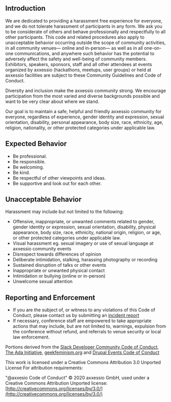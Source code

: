 ## Introduction

We are dedicated to providing a harassment­ free experience for everyone, and we do not tolerate harassment of participants in any form. We ask you to be considerate of others and behave professionally and respectfully to all other participants. This code and related procedures also apply to unacceptable behavior occurring outside the scope of community activities, in all community venues— online and in-person— as well as in all one-on-one communications, and anywhere such behavior has the potential to adversely affect the safety and well-being of community members. Exhibitors, speakers, sponsors, staff and all other attendees at events organized by axxessio (hackathons, meetups, user groups) or held at axxessio facilities are subject to these Community Guidelines and Code of Conduct.

Diversity and inclusion make the axxessio community strong. We encourage participation from the most varied and diverse backgrounds possible and want to be very clear about where we stand.

Our goal is to maintain a safe, helpful and friendly axxessio community for everyone, regardless of experience, gender identity and expression, sexual orientation, disability, personal appearance, body size, race, ethnicity, age, religion, nationality, or other protected categories under applicable law.

## Expected Behavior

- Be professional.
- Be responsible.
- Be welcoming.
- Be kind.
- Be respectful of other viewpoints and ideas.
- Be supportive and look out for each other.

## Unacceptable Behavior

Harassment may include but not limited to the following:

- Offensive, inappropriate, or unwanted comments related to gender, gender identity or expression, sexual orientation, disability, physical appearance, body size, race, ethnicity, national origin, religion, or age, or other protected categories under applicable law.
- Visual harassment eg. sexual imagery or use of sexual language at axxessio community events
- Disrespect towards differences of opinion
- Deliberate intimidation, stalking, harassing photography or recording
- Sustained disruption of talks or other events
- Inappropriate or unwanted physical contact
- Intimidation or bullying (online or in-person)
- Unwelcome sexual attention

## Reporting and Enforcement

- If you are the subject of, or witness to any violations of this Code of Conduct, please contact us by submitting an [incident report](mailto:github@axxesio.com)
- If necessary, conference staff are empowered to take appropriate actions that may include, but are not limited to, warnings, expulsion from the conference without refund, and referrals to venue security or local law enforcement.

Portions derived from the [Slack Developer Community Code of Conduct](https://api.slack.com/docs/community-code-of-conduct), [The Ada Initiative](https://adainitiative.org/2014/02/18/howto-design-a-code-of-conduct-for-your-community/), [geekfeminism.org](https://geekfeminism.org/about/code-of-conduct/) and [Drupal Events Code of Conduct](https://events.drupal.org/dublin2016/code-conduct)

This work is licensed under a Creative Commons Attribution 3.0 Unported License For attribution requirements:

"@axxesio Code of Conduct" © 2020 axxessio GmbH, used under a Creative Commons Attribution Unported license: [http://creativecommons.org/licenses/by/3.0/](http://creativecommons.org/licenses/by/3.0/)

